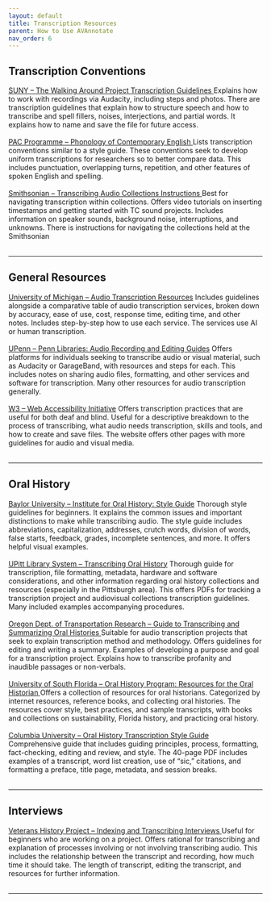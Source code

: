 ```yaml
---
layout: default
title: Transcription Resources
parent: How to Use AVAnnotate
nav_order: 6
---
```


## Transcription Conventions
[SUNY – The Walking Around Project Transcription Guidelines
](http://www.psychology.sunysb.edu/sbrennan-/wacpublic/Transcription%20Guidelines.pdf)Explains how to work with recordings via Audacity, including steps and photos. There are transcription guidelines that explain how to structure speech and how to transcribe and spell fillers, noises, interjections, and partial words. It explains how to name and save the file for future access.
<br><br>
[PAC Programme – Phonology of Contemporary English
](https://www.pacprogramme.net/Transcription-conventions)Lists transcription conventions similar to a style guide. These conventions seek to develop uniform transcriptions for researchers so to better compare data. This includes punctuation, overlapping turns, repetition, and other features of spoken English and spelling.
<br><br>
[Smithsonian – Transcribing Audio Collections Instructions
](https://transcription.si.edu/audioinstructions)Best for navigating transcription within collections. Offers video tutorials on inserting timestamps and getting started with TC sound projects. Includes information on speaker sounds, background noise, interruptions, and unknowns. There is instructions for navigating the collections held at the Smithsonian
<br><br>

---

## General Resources
[University of Michigan – Audio Transcription Resources](https://guides.lib.umich.edu/c.php?g=839924&p=6982326)
Includes guidelines alongside a comparative table of audio transcription services, broken down by accuracy, ease of use, cost, response time, editing time, and other notes. Includes step-by-step how to use each service. The services use AI or human transcription.
<br><br>
[UPenn – Penn Libraries: Audio Recording and Editing Guides](https://guides.library.upenn.edu/audio/overview)
Offers platforms for individuals seeking to transcribe audio or visual material, such as Audacity or GarageBand, with resources and steps for each. This includes notes on sharing audio files, formatting, and other services and software for transcription. Many other resources for audio transcription generally.
<br><br>
[W3 – Web Accessibility Initiative](https://www.w3.org/WAI/media/av/transcripts/)
Offers transcription practices that are useful for both deaf and blind. Useful for a descriptive breakdown to the process of transcribing, what audio needs transcription, skills and tools, and how to create and save files. The website offers other pages with more guidelines for audio and visual media.
<br><br>

---

## Oral History
[Baylor University – Institute for Oral History: Style Guide](https://library.web.baylor.edu/oralhistory)
Thorough style guidelines for beginners. It explains the common issues and important distinctions to make while transcribing audio. The style guide includes abbreviations, capitalization, addresses, crutch words, division of words, false starts, feedback, grades, incomplete sentences, and more. It offers helpful visual examples.
<br><br>
[UPitt Library System – Transcribing Oral History](https://pitt.libguides.com/oralhistorytoolkit/transcribing)
Thorough guide for transcription, file formatting, metadata, hardware and software considerations, and other information regarding oral history collections and resources (especially in the Pittsburgh area). This offers PDFs for tracking a transcription project and audiovisual collections transcription guidelines. Many included examples accompanying procedures.
<br><br>
[Oregon Dept. of Transportation Research – Guide to Transcribing and Summarizing Oral Histories
](https://www.oregon.gov/odot/Programs/ResearchDocuments/guide_to_transcribing_and_summarizing_oral_histories.pdf)Suitable for audio transcription projects that seek to explain transcription method and methodology. Offers guidelines for editing and writing a summary. Examples of developing a purpose and goal for a transcription project. Explains how to transcribe profanity and inaudible passages or non-verbals.
<br><br>
[University of South Florida – Oral History Program: Resources for the Oral Historian
](https://guides.lib.usf.edu/c.php?g=5770&p=25631)Offers a collection of resources for oral historians. Categorized by internet resources, reference books, and collecting oral histories. The resources cover style, best practices, and sample transcripts, with books and collections on sustainability, Florida history, and practicing oral history.
<br><br>
[Columbia University – Oral History Transcription Style Guide
](https://static1.squarespace.com/static/575a10ba27d4bd5d7300a207/t/621cf621281bcd63d23a3dde/1646065186028/CCOHR+Transcript+Style+Guide+2022.pdfhttps:/static1.squarespace.com/static/575a10ba27d4bd5d7300a207/t/621cf621281bcd63d23a3dde/1646065186028/CCOHR+Transcript+Style+Guide+2022.pdf)Comprehensive guide that includes guiding principles, process, formatting, fact-checking, editing and review, and style. The 40-page PDF includes examples of a transcript, word list creation, use of “sic,” citations, and formatting a preface, title page, metadata, and session breaks.
<br><br>

---

## Interviews
[Veterans History Project – Indexing and Transcribing Interviews
](https://www.loc.gov/programs/veterans-history-project/how-to-participate/transcribing-interviews/)Useful for beginners who are working on a project. Offers rational for transcribing and explanation of processes involving or not involving transcribing audio. This includes the relationship between the transcript and recording, how much time it should take. The length of transcript, editing the transcript, and resources for further information.
<br><br>

---



